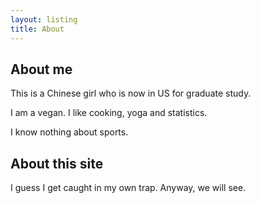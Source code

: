 ```yaml
---
layout: listing
title: About
---
```


## About me ##
This is a Chinese girl who is now in US for graduate study.

I am a vegan. I like cooking, yoga and statistics.

I know nothing about sports.

## About this site ##
I guess I get caught in my own trap. Anyway, we will see. 